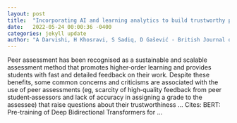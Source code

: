 ```yaml
---
layout: post
title:  "Incorporating AI and learning analytics to build trustworthy peer assessment systems"
date:   2022-05-24 00:00:36 -0400
categories: jekyll update
author: "A Darvishi, H Khosravi, S Sadiq, D Gašević - British Journal of Educational …, 2022"
---
```

Peer assessment has been recognised as a sustainable and scalable assessment method that promotes higher‐order learning and provides students with fast and detailed feedback on their work. Despite these benefits, some common concerns and criticisms are associated with the use of peer assessments (eg, scarcity of high‐quality feedback from peer student‐assessors and lack of accuracy in assigning a grade to the assessee) that raise questions about their trustworthiness … Cites: ‪BERT: Pre-training of Deep Bidirectional Transformers for …‬